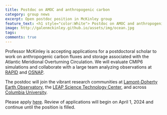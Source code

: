 ```yaml
---
title: Postdoc on AMOC and anthropogenic carbon
category: group news
excerpt: Open postdoc position in McKinley group
feature_text: <h1 style="color:White"> Postdoc on AMOC and anthropogenic carbon </h1>
image: http://galenmckinley.github.io/assets/img/ocean.jpg
tags: 
comments: true
---
```


Professor McKinley is accepting applications for a postdoctoral scholar to work on anthropogenic carbon fluxes and storage associated with the Atlantic Meridional Overturning Circulation. We will evaluate CMIP6 simulations and collaborate with a large team analyzing observations at [RAPID](https://rapid.ac.uk) and [OSNAP](https://www.o-snap.org). 

The postdoc will join the vibrant research communities at [Lamont-Doherty Earth Observatory](https://lamont.columbia.edu), the [LEAP Science Technology Center](https://leap.columbia.edu), and across [Columbia University](https://www.columbia.edu).

Please apply [here](https://academic.careers.columbia.edu/#!/134380). Review of applications will begin on April 1, 2024 and continue until the position is filled.  